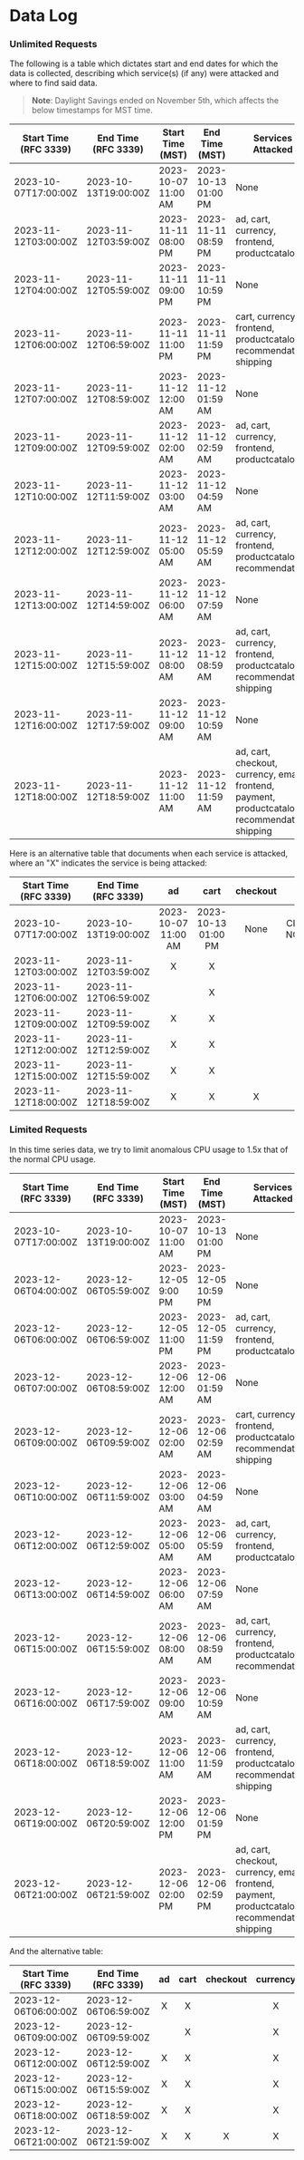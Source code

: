 # Data Log

### Unlimited Requests

The following is a table which dictates start and end dates for which the data is collected, describing which service(s) (if any) were attacked and where to find said data. 

> **Note**: Daylight Savings ended on November 5th, which affects the below timestamps for MST time.

| Start Time (RFC 3339) | End Time (RFC 3339)  | Start Time (MST)    | End Time (MST)      | Services Attacked                                                                                | File name                    |
| --------------------- | -------------------- | ------------------- | ------------------- | ------------------------------------------------------------------------------------------------ | ---------------------------- |
| 2023-10-07T17:00:00Z  | 2023-10-13T19:00:00Z | 2023-10-07 11:00 AM | 2023-10-13 01:00 PM | None                                                                                             | CPU_Usage-NORMAL.csv         |
| 2023-11-12T03:00:00Z  | 2023-11-12T03:59:00Z | 2023-11-11 08:00 PM | 2023-11-11 08:59 PM | ad, cart, currency, frontend, productcatalog                                                     | CPU_Usage-OVERALL_ATTACK.csv |
| 2023-11-12T04:00:00Z  | 2023-11-12T05:59:00Z | 2023-11-11 09:00 PM | 2023-11-11 10:59 PM | None                                                                                             | CPU_Usage-OVERALL_ATTACK.csv |
| 2023-11-12T06:00:00Z  | 2023-11-12T06:59:00Z | 2023-11-11 11:00 PM | 2023-11-11 11:59 PM | cart, currency, frontend, productcatalog, recommendation, shipping                               | CPU_Usage-OVERALL_ATTACK.csv |
| 2023-11-12T07:00:00Z  | 2023-11-12T08:59:00Z | 2023-11-12 12:00 AM | 2023-11-12 01:59 AM | None                                                                                             | CPU_Usage-OVERALL_ATTACK.csv |
| 2023-11-12T09:00:00Z  | 2023-11-12T09:59:00Z | 2023-11-12 02:00 AM | 2023-11-12 02:59 AM | ad, cart, currency, frontend, productcatalog                                                     | CPU_Usage-OVERALL_ATTACK.csv |
| 2023-11-12T10:00:00Z  | 2023-11-12T11:59:00Z | 2023-11-12 03:00 AM | 2023-11-12 04:59 AM | None                                                                                             | CPU_Usage-OVERALL_ATTACK.csv |
| 2023-11-12T12:00:00Z  | 2023-11-12T12:59:00Z | 2023-11-12 05:00 AM | 2023-11-12 05:59 AM | ad, cart, currency, frontend, productcatalog, recommendation                                     | CPU_Usage-OVERALL_ATTACK.csv |
| 2023-11-12T13:00:00Z  | 2023-11-12T14:59:00Z | 2023-11-12 06:00 AM | 2023-11-12 07:59 AM | None                                                                                             | CPU_Usage-OVERALL_ATTACK.csv |
| 2023-11-12T15:00:00Z  | 2023-11-12T15:59:00Z | 2023-11-12 08:00 AM | 2023-11-12 08:59 AM | ad, cart, currency, frontend, productcatalog, recommendation, shipping                           | CPU_Usage-OVERALL_ATTACK.csv |
| 2023-11-12T16:00:00Z  | 2023-11-12T17:59:00Z | 2023-11-12 09:00 AM | 2023-11-12 10:59 AM | None                                                                                             | CPU_Usage-OVERALL_ATTACK.csv |
| 2023-11-12T18:00:00Z  | 2023-11-12T18:59:00Z | 2023-11-12 11:00 AM | 2023-11-12 11:59 AM | ad, cart, checkout, currency, email, frontend, payment, productcatalog, recommendation, shipping | CPU_Usage-OVERALL_ATTACK.csv |


Here is an alternative table that documents when each service is attacked, where an "X" indicates the service is being attacked:

| Start Time (RFC 3339) | End Time (RFC 3339)  | ad  | cart | checkout | currency | email | frontend | payment | productcatalog | recommendation | shipping |
| --------------------- | -------------------- | :-: | :--: | :------: | :------: | :---: | :------: | :-----: | :------------: | :------------: | :------: |
| 2023-10-07T17:00:00Z  | 2023-10-13T19:00:00Z | 2023-10-07 11:00 AM | 2023-10-13 01:00 PM | None                                                                                             | CPU_Usage-NORMAL.csv         |
| 2023-11-12T03:00:00Z  | 2023-11-12T03:59:00Z |  X  |  X   |          |    X     |       |    X     |         |       X        |                |          |
| 2023-11-12T06:00:00Z  | 2023-11-12T06:59:00Z |     |  X   |          |    X     |       |    X     |         |       X        |       X        |    X     |
| 2023-11-12T09:00:00Z  | 2023-11-12T09:59:00Z |  X  |  X   |          |    X     |       |    X     |         |       X        |                |          |
| 2023-11-12T12:00:00Z  | 2023-11-12T12:59:00Z |  X  |  X   |          |    X     |       |    X     |         |       X        |       X        |          |
| 2023-11-12T15:00:00Z  | 2023-11-12T15:59:00Z |  X  |  X   |          |    X     |       |    X     |         |       X        |       X        |    X     |
| 2023-11-12T18:00:00Z  | 2023-11-12T18:59:00Z |  X  |  X   |    X     |    X     |   X   |    X     |    X    |       X        |       X        |    X     |


### Limited Requests

In this time series data, we try to limit anomalous CPU usage to 1.5x that of the normal CPU usage. 

| Start Time (RFC 3339) | End Time (RFC 3339)  | Start Time (MST)    | End Time (MST)      | Services Attacked                                                                                | File name                    |
| --------------------- | -------------------- | ------------------- | ------------------- | ------------------------------------------------------------------------------------------------ | ---------------------------- |
| 2023-10-07T17:00:00Z  | 2023-10-13T19:00:00Z | 2023-10-07 11:00 AM | 2023-10-13 01:00 PM | None                                                                                             | CPU_Usage-NORMAL.csv         |
| 2023-12-06T04:00:00Z  | 2023-12-06T05:59:00Z | 2023-12-05 9:00 PM  | 2023-12-05 10:59 PM | None                                                                                             | CPU_Usage-OVERALL_LIMITED_ATTACK.csv         |
| 2023-12-06T06:00:00Z  | 2023-12-06T06:59:00Z | 2023-12-05 11:00 PM | 2023-12-05 11:59 PM | ad, cart, currency, frontend, productcatalog                                                     | CPU_Usage-OVERALL_LIMITED_ATTACK.csv |
| 2023-12-06T07:00:00Z  | 2023-12-06T08:59:00Z | 2023-12-06 12:00 AM | 2023-12-06 01:59 AM | None                                                                                             | CPU_Usage-OVERALL_LIMITED_ATTACK.csv |
| 2023-12-06T09:00:00Z  | 2023-12-06T09:59:00Z | 2023-12-06 02:00 AM | 2023-12-06 02:59 AM | cart, currency, frontend, productcatalog, recommendation, shipping                               | CPU_Usage-OVERALL_LIMITED_ATTACK.csv |
| 2023-12-06T10:00:00Z  | 2023-12-06T11:59:00Z | 2023-12-06 03:00 AM | 2023-12-06 04:59 AM | None                                                                                             | CPU_Usage-OVERALL_LIMITED_ATTACK.csv |
| 2023-12-06T12:00:00Z  | 2023-12-06T12:59:00Z | 2023-12-06 05:00 AM | 2023-12-06 05:59 AM | ad, cart, currency, frontend, productcatalog                                                     | CPU_Usage-OVERALL_LIMITED_ATTACK.csv |
| 2023-12-06T13:00:00Z  | 2023-12-06T14:59:00Z | 2023-12-06 06:00 AM | 2023-12-06 07:59 AM | None                                                                                             | CPU_Usage-OVERALL_LIMITED_ATTACK.csv |
| 2023-12-06T15:00:00Z  | 2023-12-06T15:59:00Z | 2023-12-06 08:00 AM | 2023-12-06 08:59 AM | ad, cart, currency, frontend, productcatalog, recommendation                                     | CPU_Usage-OVERALL_LIMITED_ATTACK.csv |
| 2023-12-06T16:00:00Z  | 2023-12-06T17:59:00Z | 2023-12-06 09:00 AM | 2023-12-06 10:59 AM | None                                                                                             | CPU_Usage-OVERALL_LIMITED_ATTACK.csv |
| 2023-12-06T18:00:00Z  | 2023-12-06T18:59:00Z | 2023-12-06 11:00 AM | 2023-12-06 11:59 AM | ad, cart, currency, frontend, productcatalog, recommendation, shipping                           | CPU_Usage-OVERALL_LIMITED_ATTACK.csv |
| 2023-12-06T19:00:00Z  | 2023-12-06T20:59:00Z | 2023-12-06 12:00 PM | 2023-12-06 01:59 PM | None                                                                                             | CPU_Usage-OVERALL_LIMITED_ATTACK.csv |
| 2023-12-06T21:00:00Z  | 2023-12-06T21:59:00Z | 2023-12-06 02:00 PM | 2023-12-06 02:59 PM | ad, cart, checkout, currency, email, frontend, payment, productcatalog, recommendation, shipping | CPU_Usage-OVERALL_LIMITED_ATTACK.csv |

And the alternative table:

| Start Time (RFC 3339) | End Time (RFC 3339)  | ad  | cart | checkout | currency | email | frontend | payment | productcatalog | recommendation | shipping |
| --------------------- | -------------------- | :-: | :--: | :------: | :------: | :---: | :------: | :-----: | :------------: | :------------: | :------: |
| 2023-12-06T06:00:00Z  | 2023-12-06T06:59:00Z |  X  |  X   |          |    X     |       |    X     |         |       X        |                |          |
| 2023-12-06T09:00:00Z  | 2023-12-06T09:59:00Z |     |  X   |          |    X     |       |    X     |         |       X        |       X        |    X     |
| 2023-12-06T12:00:00Z  | 2023-12-06T12:59:00Z |  X  |  X   |          |    X     |       |    X     |         |       X        |                |          |
| 2023-12-06T15:00:00Z  | 2023-12-06T15:59:00Z |  X  |  X   |          |    X     |       |    X     |         |       X        |       X        |          |
| 2023-12-06T18:00:00Z  | 2023-12-06T18:59:00Z |  X  |  X   |          |    X     |       |    X     |         |       X        |       X        |    X     |
| 2023-12-06T21:00:00Z  | 2023-12-06T21:59:00Z |  X  |  X   |    X     |    X     |   X   |    X     |    X    |       X        |       X        |    X     |

